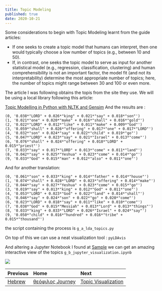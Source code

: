 ```yaml
---
title: Topic Modeling
published: true
date: 2020-10-21
---
```


Some considerations to begin with Topic Modeling learnt from the guide articles:

* If one seeks to create a topic model that humans can interpret, then one would typically choose a low number of topics (e.g., between 10 and 50).
* If, in contrast, one seeks the topic model to serve as input for another statistical model (e.g., regression, classification, clustering) and human comprehensibility is not an important factor, the model fit (and not its interpretability) determine the most appropriate number of topics; here, the number of topics might range between 30 and 100 or even more.


The article I was following obtains the topis from the site they use. We will be using a local library following this article:

[Topic Modelling in Python with NLTK and Gensim](https://towardsdatascience.com/topic-modelling-in-python-with-nltk-and-gensim-4ef03213cd21)
And the results are :

```
(0, '0.038*"LORD" + 0.026*"king" + 0.021*"say" + 0.018*"son"')
(1, '0.021*"one" + 0.020*"make" + 0.016*"shall" + 0.016*"gold"')
(2, '0.022*"LORD" + 0.012*"like" + 0.011*"make" + 0.009*"God"')
(3, '0.059*"shall" + 0.026*"offering" + 0.017*"one" + 0.017*"LORD"')
(4, '0.032*"son" + 0.024*"say" + 0.022*"child" + 0.019*"go"')
(5, '0.047*"LORD" + 0.023*"say" + 0.021*"Israel" + 0.013*"come"')
(6, '0.076*"shall" + 0.024*"offering" + 0.018*"LORD" + 0.015*"priest"')
(7, '0.033*"say" + 0.017*"LORD" + 0.013*"come" + 0.011*"land"')
(8, '0.042*"say" + 0.025*"Yeshua" + 0.023*"come" + 0.014*"go"')
(9, '0.033*"God" + 0.015*"man" + 0.012*"also" + 0.011*"one"')
```

And for another translation:

```
(0, '0.061*"son" + 0.033*"king" + 0.014*"father" + 0.014*"house"')
(1, '0.074*"shall" + 0.028*"LORD" + 0.023*"offering" + 0.014*"make"')
(2, '0.044*"say" + 0.027*"Yeshua" + 0.023*"come" + 0.015*"go"')
(3, '0.019*"say" + 0.013*"king" + 0.012*"God" + 0.011*"one"')
(4, '0.053*"LORD" + 0.023*"God" + 0.022*"land" + 0.014*"shall"')
(5, '0.046*"say" + 0.024*"son" + 0.022*"go" + 0.020*"come"')
(6, '0.023*"LORD" + 0.018*"say" + 0.011*"like" + 0.010*"come"')
(7, '0.038*"God" + 0.015*"Messiah" + 0.013*"Lord" + 0.013*"things"')
(8, '0.033*"king" + 0.033*"LORD" + 0.026*"Israel" + 0.024*"say"')
(9, '0.050*"child" + 0.016*"hundred" + 0.016*"tribe" + 0.015*"thousand"')
```

the script containing the process is `g_a_lda_topics.py`

On top of this we can use a neat visualization tool : `pyLDAvis`

And altering a Jupyter Notebook I found at [Sample](https://github.com/bmabey/pyLDAvis/blob/master/notebooks/Gensim%20Newsgroup.ipynb
) we can get an amazing interactive view of the topics `g_b_jupyter_visualization.ipynb`

![](assets/g_b_jupyter_visualization.png)



| Previous        | Home          | Next |
|:-------------|:------------------|:------|
|  [Hebrew](A-hebrew) | [θεόφιλος Journey](A-θεόφιλος-Journey) | [Topic Visualization](A-topic-visualization) |
